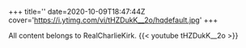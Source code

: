 +++
title=''
date=2020-10-09T18:47:44Z
cover='https://i.ytimg.com/vi/tHZDukK__2o/hqdefault.jpg'
+++

All content belongs to RealCharlieKirk.
{{< youtube tHZDukK__2o >}}
